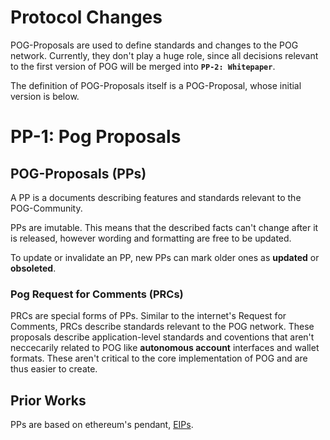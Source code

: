 # Protocol Changes

POG-Proposals are used to define standards and changes to the POG network. Currently, they don't play a huge role, since all decisions relevant to the first version of POG will be merged into **`PP-2: Whitepaper`**.

The definition of POG-Proposals itself is a POG-Proposal, whose initial version is below.

# PP-1: Pog Proposals

## POG-Proposals (PPs)

A PP is a documents describing features and standards relevant to the POG-Community.

PPs are imutable. This means that the described facts can't change after it is released, however wording and formatting are free to be updated.

To update or invalidate an PP, new PPs can mark older ones as **updated** or **obsoleted**.

### Pog Request for Comments (PRCs)

PRCs are special forms of PPs. Similar to the internet's Request for Comments, PRCs describe standards relevant to the POG network. These proposals describe application-level standards and coventions that aren't neccecarily related to POG like **autonomous account** interfaces and wallet formats. These aren't critical to the core implementation of POG and are thus easier to create.

## Prior Works

PPs are based on ethereum's pendant, [EIPs](https://eips.ethereum.org/EIPS/eip-1).
